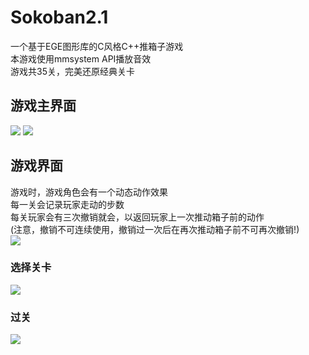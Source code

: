 # Sokoban2.1
一个基于EGE图形库的C风格C++推箱子游戏<br>
本游戏使用mmsystem API播放音效<br>
游戏共35关，完美还原经典关卡<br>

## 游戏主界面
![](https://github.com/SiriYXR/Sokoban2.0/raw/master/README/1.jpg) 
![](https://github.com/SiriYXR/Sokoban2.0/raw/master/README/2.jpg)

## 游戏界面
游戏时，游戏角色会有一个动态动作效果<br>
每一关会记录玩家走动的步数<br>
每关玩家会有三次撤销就会，以返回玩家上一次推动箱子前的动作<br>
(注意，撤销不可连续使用，撤销过一次后在再次推动箱子前不可再次撤销!)<br>
![](https://github.com/SiriYXR/Sokoban2.0/raw/master/README/3.jpg)

### 选择关卡
![](https://github.com/SiriYXR/Sokoban2.0/raw/master/README/4.jpg)

### 过关
![](https://github.com/SiriYXR/Sokoban2.0/raw/master/README/5.jpg)
